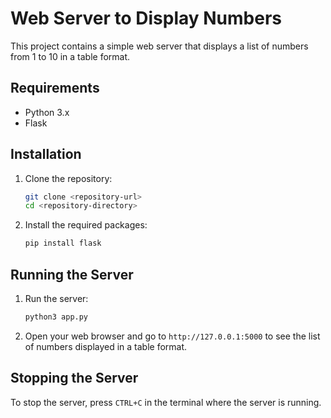 
# Web Server to Display Numbers

This project contains a simple web server that displays a list of numbers from 1 to 10 in a table format.

## Requirements

- Python 3.x
- Flask

## Installation

1. Clone the repository:
    ```bash
    git clone <repository-url>
    cd <repository-directory>
    ```

2. Install the required packages:
    ```bash
    pip install flask
    ```

## Running the Server

1. Run the server:
    ```bash
    python3 app.py
    ```

2. Open your web browser and go to `http://127.0.0.1:5000` to see the list of numbers displayed in a table format.

## Stopping the Server

To stop the server, press `CTRL+C` in the terminal where the server is running.

